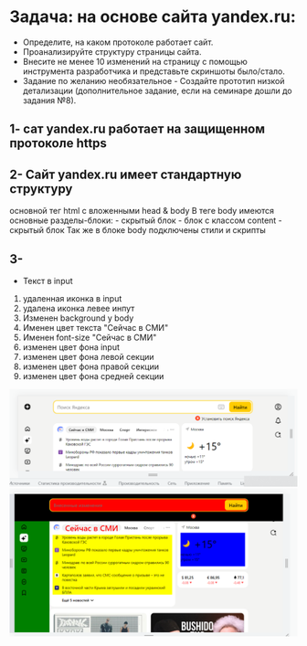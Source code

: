 # Задача: на основе сайта yandex.ru:
- Определите, на каком протоколе работает сайт.
- Проанализируйте структуру страницы сайта.
- Внесите не менее 10 изменений на страницу с помощью инструмента разработчика и представьте скриншоты было/стало.
- Задание по желанию необязательное - Создайте прототип низкой детализации (дополнительное задание, если на семинаре дошли до задания №8).

## 1- сат yandex.ru работает на защищенном протоколе https
## 2- Сайт yandex.ru имеет стандартную структуру
основной тег html с вложенными head & body
В теге body имеются основные разделы-блоки:
    - скрытый блок
    - блок с классом content
    - скрытый блок
Так же в блоке body подключены стили и скрипты  

## 3- 
* Текст в input
1. удаленная иконка в input
2. удалена иконка левее инпут
3. Изменен background  у body
4. Именен цвет текста "Сейчас в СМИ"
5. Именен font-size "Сейчас в СМИ"
6. изменен цвет фона input
7. изменен цвет фона левой секции
8. изменен цвет фона правой секции
9. изменен цвет фона средней секции

!['before'](./before.png)
!['after'](./after.png)
